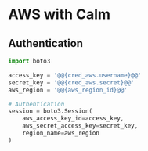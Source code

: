 # AWS with Calm

## Authentication

```python
import boto3

access_key = '@@{cred_aws.username}@@'
secret_key = '@@{cred_aws.secret}@@'
aws_region = '@@{aws_region_id}@@'

# Authentication
session = boto3.Session(
    aws_access_key_id=access_key,
    aws_secret_access_key=secret_key,
    region_name=aws_region
)
```
